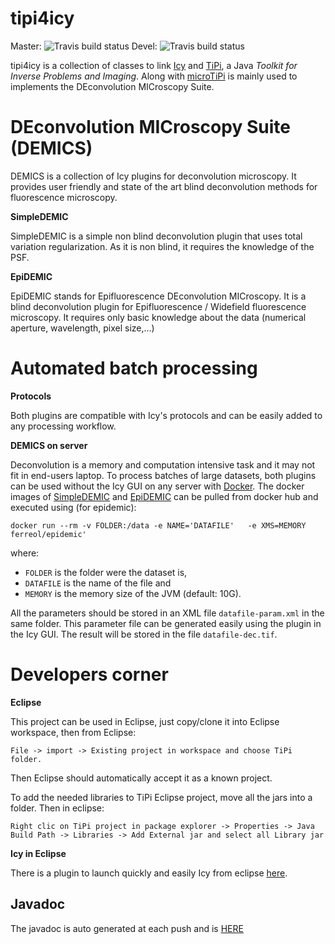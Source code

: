 tipi4icy
========

Master: ![Travis build status](https://travis-ci.org/FerreolS/tipi4icy.svg?branch=master)
Devel: ![Travis build status](https://travis-ci.org/FerreolS/tipi4icy.svg?branch=ferreol-devel)

tipi4icy is a collection of classes to link  [Icy](http://icy.bioimageanalysis.org/)  and  [TiPi](https://github.com/emmt/TiPi), a Java *Toolkit for Inverse Problems and Imaging*. Along with [microTiPi](https://github.com/FerreolS/microTiPi) is mainly used to implements the DEconvolution MICroscopy Suite.

DEconvolution MICroscopy Suite (DEMICS)
========

DEMICS is a collection of Icy plugins for deconvolution microscopy. It  provides user friendly and state of the art blind deconvolution methods for  fluorescence microscopy.

**SimpleDEMIC**

SimpleDEMIC is a simple non blind deconvolution plugin that uses total variation regularization. As it is non blind, it requires the knowledge of the PSF.

**EpiDEMIC**

EpiDEMIC stands for Epifluorescence DEconvolution MICroscopy. It is a blind deconvolution plugin for Epifluorescence / Widefield fluorescence microscopy. It requires only basic knowledge about the data (numerical aperture, wavelength, pixel size,...)

Automated batch processing
========

**Protocols**

Both plugins are compatible with Icy's protocols and can be easily added to any processing workflow.

**DEMICS on server**


Deconvolution is a memory and computation intensive task and it may not fit in end-users laptop. To process batches of large datasets, both plugins can be used without the Icy GUI on any server with [Docker](https://www.docker.com/). The docker images of [SimpleDEMIC](https://hub.docker.com/r/ferreol/simpledemic/) and [EpiDEMIC](https://hub.docker.com/r/ferreol/epidemic/) can be pulled from docker hub and executed using (for epidemic):
```
docker run --rm -v FOLDER:/data -e NAME='DATAFILE'   -e XMS=MEMORY ferreol/epidemic'
 ```
  where:
  - `FOLDER` is the folder were the dataset is,
  - `DATAFILE` is the name of the file and 
  - `MEMORY` is the memory size of the JVM (default: 10G). 
  
 All the parameters should be stored in an XML file `datafile-param.xml` in the same folder. This parameter file can be generated easily using the plugin in the Icy GUI. The result will be stored in the file `datafile-dec.tif`.


Developers corner
=======

**Eclipse**

This project can be used in Eclipse, just copy/clone it into Eclipse workspace, then from Eclipse: 

```
File -> import -> Existing project in workspace and choose TiPi folder.
```

Then Eclipse should automatically accept it as a known project.

To add the needed libraries to TiPi Eclipse project, move all the jars into a folder. Then in eclipse:

```
Right clic on TiPi project in package explorer -> Properties -> Java Build Path -> Libraries -> Add External jar and select all Library jar
```

**Icy in Eclipse**

There is a plugin to launch quickly and easily Icy from eclipse [here](http://icy.bioimageanalysis.org/index.php?display=startDevWithIcy).


## Javadoc

The javadoc is auto generated at each push and is [HERE](http://ferreols.github.io/tipi4icy)

